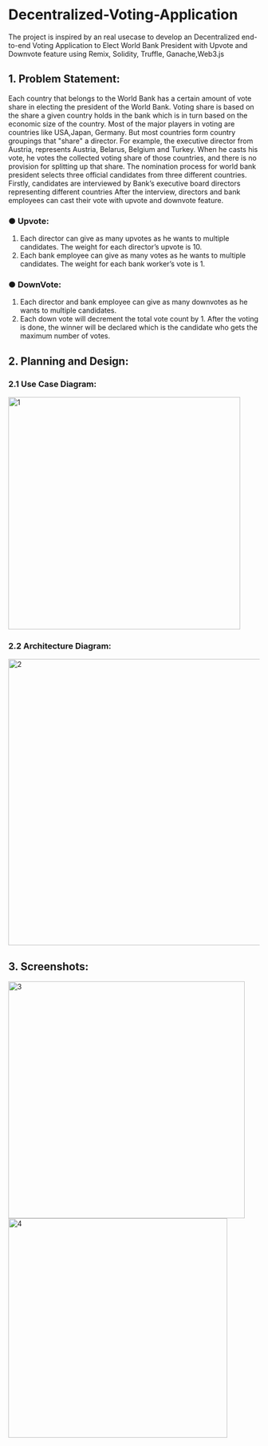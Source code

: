 # Decentralized-Voting-Application
The project is inspired by an real usecase to develop an Decentralized end-to-end Voting Application to Elect World Bank President with Upvote and Downvote feature using Remix, Solidity, Truffle, Ganache,Web3.js
 
## 1. Problem Statement: 
Each country that belongs to the World Bank has a certain amount of vote share in electing the president of the World Bank. Voting share is based on the share a given country holds in the bank which is in turn based on the economic size of the country. Most of the major players in voting are countries like USA,Japan, Germany. But most countries form country groupings that "share" a director. For example, the               executive director from Austria, represents Austria, Belarus, Belgium and Turkey. When he casts his vote, he votes the collected voting share of those countries, and there is no provision for splitting up that share. The nomination process for world bank president selects three official candidates from three different countries. 
Firstly, candidates are interviewed by Bank’s executive board directors representing different countries
After the interview, directors and bank employees can cast their vote with upvote and downvote feature.
### ● Upvote: 
1. Each director can give as many upvotes as he wants to multiple candidates. The weight for each director’s upvote is 10. 
2. Each bank employee can give as many votes as he wants to multiple candidates. The weight for each bank worker’s vote is 1.
### ● DownVote: 
1. Each director and bank employee can give as many downvotes as he wants to multiple candidates. 
2. Each down vote will decrement the total vote count by 1. 
After the voting is done, the winner will be declared which is the candidate who gets the maximum number of votes.

## 2. Planning and Design: 

### 2.1 Use Case Diagram: 

<img width="465" alt="1" src="https://user-images.githubusercontent.com/26536591/77241741-20253b00-6bcd-11ea-9dff-5dee236c986d.PNG">

### 2.2 Architecture Diagram: 
<img width="573" alt="2" src="https://user-images.githubusercontent.com/26536591/77241747-3632fb80-6bcd-11ea-9960-1163a30851da.PNG">

## 3. Screenshots: 

<img width="474" alt="3" src="https://user-images.githubusercontent.com/26536591/77241754-41862700-6bcd-11ea-8c50-9644b0344a48.PNG">

<img width="439" alt="4" src="https://user-images.githubusercontent.com/26536591/77241755-4c40bc00-6bcd-11ea-9d3c-a11abb26fc37.PNG">


 
